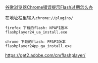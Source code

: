 [谷歌浏览器Chrome错误提示Flash过期怎么办](http://jingyan.baidu.com/article/925f8cb8fd522fc0dde056fe.html)

在地址栏里输入`chrome://plugins/`

```
firefox 下载的flash: NPAPI版本
flashplayer24_ua_install.exe   

chrome 下载的flash: PPAPI版本
flashplayer24pp_ga_install.exe   
```


<https://get2.adobe.com/cn/flashplayer/>